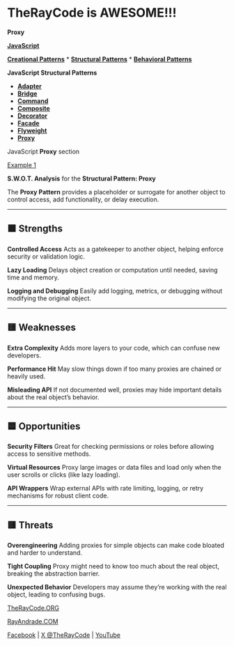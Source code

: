 # TheRayCode is AWESOME!!!

**Proxy**

**[JavaScript](../README.md)**

**[Creational Patterns](../../Creational/README.md)** * **[Structural Patterns](./README.md)** * **[Behavioral Patterns](../../Behavioral/README.md)**

**JavaScript Structural Patterns**

 * **[Adapter](../Adapter/README.md)**
 * **[Bridge](../Bridge/README.md)**
 * **[Command](../Command/README.md)**
 * **[Composite](../Composite/README.md)**
 * **[Decorator](../Decorator/README.md)**
 * **[Facade](../Facade/README.md)**
 * **[Flyweight](../Flyweight/README.md)**
 * **[Proxy](./README.md)**

JavaScript **Proxy** section

[Example 1](./Example2/README.md) 

**S.W\.O.T. Analysis** for the **Structural Pattern: Proxy**

The **Proxy Pattern** provides a placeholder or surrogate for another object to control access, add functionality, or delay execution.

---

## 🟩 **Strengths**

**Controlled Access**
   Acts as a gatekeeper to another object, helping enforce security or validation logic.

**Lazy Loading**
   Delays object creation or computation until needed, saving time and memory.

**Logging and Debugging**
   Easily add logging, metrics, or debugging without modifying the original object.

---

## 🟨 **Weaknesses**

**Extra Complexity**
   Adds more layers to your code, which can confuse new developers.

**Performance Hit**
   May slow things down if too many proxies are chained or heavily used.

**Misleading API**
   If not documented well, proxies may hide important details about the real object’s behavior.

---

## 🟦 **Opportunities**

**Security Filters**
   Great for checking permissions or roles before allowing access to sensitive methods.

**Virtual Resources**
   Proxy large images or data files and load only when the user scrolls or clicks (like lazy loading).

**API Wrappers**
   Wrap external APIs with rate limiting, logging, or retry mechanisms for robust client code.

---

## 🟥 **Threats**

**Overengineering**
   Adding proxies for simple objects can make code bloated and harder to understand.

**Tight Coupling**
   Proxy might need to know too much about the real object, breaking the abstraction barrier.

**Unexpected Behavior**
   Developers may assume they’re working with the real object, leading to confusing bugs.


[TheRayCode.ORG](https://www.TheRayCode.org)

[RayAndrade.COM](https://www.RayAndrade.com)

[Facebook](https://www.facebook.com/TheRayCode/) | [X @TheRayCode](https://www.x.com/TheRayCode/) | [YouTube](https://www.youtube.com/TheRayCode/)

